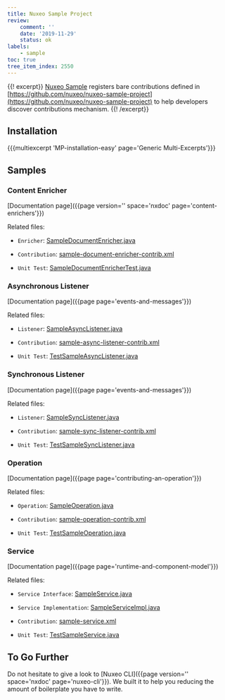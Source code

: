 ```yaml
---
title: Nuxeo Sample Project
review:
    comment: ''
    date: '2019-11-29'
    status: ok
labels:
    - sample
toc: true
tree_item_index: 2550
---
```


{{! excerpt}}
[Nuxeo Sample](https://connect.nuxeo.com/nuxeo/site/marketplace/package/nuxeo-sample) registers bare contributions defined in [https://github.com/nuxeo/nuxeo-sample-project](https://github.com/nuxeo/nuxeo-sample-project) to help developers discover contributions mechanism.
{{! /excerpt}}

## Installation

{{{multiexcerpt 'MP-installation-easy' page='Generic Multi-Excerpts'}}}

## Samples

### Content Enricher

[Documentation page]({{page version='' space='nxdoc' page='content-enrichers'}})

Related files:

- `Enricher`: [SampleDocumentEnricher.java](https://github.com/nuxeo/nuxeo-sample-project/blob/master/nuxeo-sample/src/main/java/org/nuxeo/sample/SampleDocumentEnricher.java)

- `Contribution`: [sample-document-enricher-contrib.xml](https://github.com/nuxeo/nuxeo-sample-project/blob/master/nuxeo-sample/src/main/resources/OSGI-INF/sample-document-enricher-contrib.xml)

- `Unit Test`: [SampleDocumentEnricherTest.java](https://github.com/nuxeo/nuxeo-sample-project/blob/master/nuxeo-sample/src/test/java/org/nuxeo/sample/SampleDocumentEnricherTest.java)

### Asynchronous Listener

[Documentation page]({{page page='events-and-messages'}})

Related files:

- `Listener`: [SampleAsyncListener.java](https://github.com/nuxeo/nuxeo-sample-project/blob/master/nuxeo-sample/src/main/java/org/nuxeo/sample/SampleAsyncListener.java)

- `Contribution`: [sample-async-listener-contrib.xml](https://github.com/nuxeo/nuxeo-sample-project/blob/master/nuxeo-sample/src/main/resources/OSGI-INF/sample-async-listener-listener-contrib.xml)

- `Unit Test`: [TestSampleAsyncListener.java](https://github.com/nuxeo/nuxeo-sample-project/blob/master/nuxeo-sample/src/test/java/org/nuxeo/sample/TestSampleAsyncListener.java)

### Synchronous Listener

[Documentation page]({{page page='events-and-messages'}})

Related files:

- `Listener`: [SampleSyncListener.java](https://github.com/nuxeo/nuxeo-sample-project/blob/master/nuxeo-sample/src/main/java/org/nuxeo/sample/SampleSyncListener.java)

- `Contribution`: [sample-sync-listener-contrib.xml](https://github.com/nuxeo/nuxeo-sample-project/blob/master/nuxeo-sample/src/main/resources/OSGI-INF/sample-sync-listener-listener-contrib.xml)

- `Unit Test`: [TestSampleSyncListener.java](https://github.com/nuxeo/nuxeo-sample-project/blob/master/nuxeo-sample/src/test/java/org/nuxeo/sample/TestSampleSyncListener.java)

### Operation

[Documentation page]({{page page='contributing-an-operation'}})

Related files:

- `Operation`: [SampleOperation.java](https://github.com/nuxeo/nuxeo-sample-project/blob/master/nuxeo-sample/src/main/java/org/nuxeo/sample/SampleOperation.java)

- `Contribution`: [sample-operation-contrib.xml](https://github.com/nuxeo/nuxeo-sample-project/blob/master/nuxeo-sample/src/main/resources/OSGI-INF/sample-operation-operation-contrib.xml)

- `Unit Test`: [TestSampleOperation.java](https://github.com/nuxeo/nuxeo-sample-project/blob/master/nuxeo-sample/src/test/java/org/nuxeo/sample/TestSampleOperation.java)

### Service

[Documentation page]({{page page='runtime-and-component-model'}})

Related files:

- `Service Interface`: [SampleService.java](https://github.com/nuxeo/nuxeo-sample-project/blob/master/nuxeo-sample/src/main/java/org/nuxeo/sample/SampleService.java)

- `Service Implementation`: [SampleServiceImpl.java](https://github.com/nuxeo/nuxeo-sample-project/blob/master/nuxeo-sample/src/main/java/org/nuxeo/sample/SampleServiceImpl.java)

- `Contribution`: [sample-service.xml](https://github.com/nuxeo/nuxeo-sample-project/blob/master/nuxeo-sample/src/main/resources/OSGI-INF/sample-service-service.xml)

- `Unit Test`: [TestSampleService.java](https://github.com/nuxeo/nuxeo-sample-project/blob/master/nuxeo-sample/src/test/java/org/nuxeo/sample/TestSampleService.java)

## To Go Further

Do not hesitate to give a look to [Nuxeo CLI]({{page version='' space='nxdoc' page='nuxeo-cli'}}). We built it to help you reducing the amount of boilerplate you have to write.
